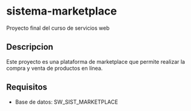 # sistema-marketplace
Proyecto final del curso de servicios web

## Descripcion
Este proyecto es una plataforma de marketplace que permite realizar la compra y venta de productos en línea.

## Requisitos
- Base de datos: SW_SIST_MARKETPLACE
